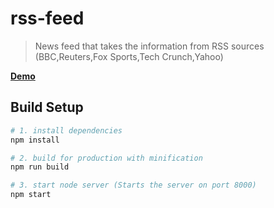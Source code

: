 # rss-feed

> News feed that takes the information from RSS sources (BBC,Reuters,Fox Sports,Tech Crunch,Yahoo)

**[Demo](http://52.59.155.34:8000)**

## Build Setup

``` bash
# 1. install dependencies
npm install

# 2. build for production with minification
npm run build

# 3. start node server (Starts the server on port 8000)
npm start


```

